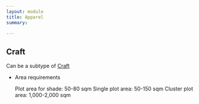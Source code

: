 ```yaml
---
layout: module
title: Apparel
summary: 

--- 
```


## Craft
Can be a subtype of [Craft]()

* Area requirements

  Plot area for shade: 50-80 sqm
  Single plot area: 50-150 sqm
  Cluster plot area: 1,000-2,000 sqm
